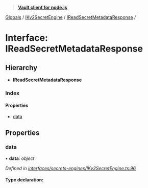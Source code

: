 > **[Vault client for node.js](../README.md)**

[Globals](../globals.md) / [IKv2SecretEngine](../modules/ikv2secretengine.md) / [IReadSecretMetadataResponse](ikv2secretengine.ireadsecretmetadataresponse.md) /

# Interface: IReadSecretMetadataResponse

## Hierarchy

* **IReadSecretMetadataResponse**

### Index

#### Properties

* [data](ikv2secretengine.ireadsecretmetadataresponse.md#data)

## Properties

###  data

• **data**: *object*

*Defined in [interfaces/secrets-engines/IKv2SecretEngine.ts:96](https://github.com/theogravity/vault-tacular/blob/13bcf09/src/interfaces/secrets-engines/IKv2SecretEngine.ts#L96)*

#### Type declaration: